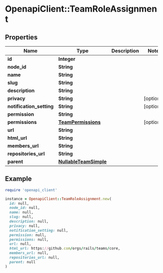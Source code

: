 # OpenapiClient::TeamRoleAssignment

## Properties

| Name | Type | Description | Notes |
| ---- | ---- | ----------- | ----- |
| **id** | **Integer** |  |  |
| **node_id** | **String** |  |  |
| **name** | **String** |  |  |
| **slug** | **String** |  |  |
| **description** | **String** |  |  |
| **privacy** | **String** |  | [optional] |
| **notification_setting** | **String** |  | [optional] |
| **permission** | **String** |  |  |
| **permissions** | [**TeamPermissions**](TeamPermissions.md) |  | [optional] |
| **url** | **String** |  |  |
| **html_url** | **String** |  |  |
| **members_url** | **String** |  |  |
| **repositories_url** | **String** |  |  |
| **parent** | [**NullableTeamSimple**](NullableTeamSimple.md) |  |  |

## Example

```ruby
require 'openapi_client'

instance = OpenapiClient::TeamRoleAssignment.new(
  id: null,
  node_id: null,
  name: null,
  slug: null,
  description: null,
  privacy: null,
  notification_setting: null,
  permission: null,
  permissions: null,
  url: null,
  html_url: https://github.com/orgs/rails/teams/core,
  members_url: null,
  repositories_url: null,
  parent: null
)
```

